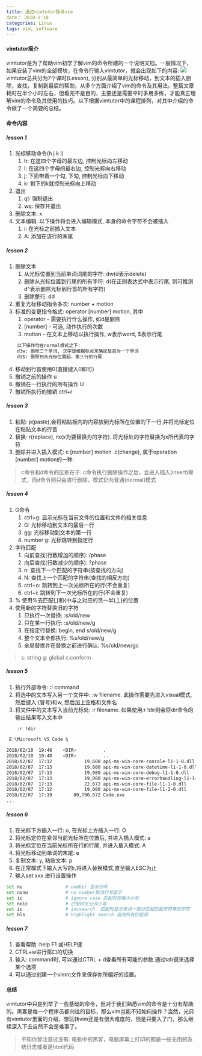 ```yaml
---
title: 通过vimtutor探寻vim
date： 2018-2-10
categories: Linux
tags: vim, software
---
```

#### vimtutor简介
vimtutor是为了帮助vim初学了解vim的命令所建的一个说明文档。一般情况下，如果安装了vim的全部模块，在命令行输入vimtutor，就会出现如下的内容:
![](./pic/vimtutor.png)
vimtutor总共分为7个课时(Lesson), 分别从最简单的光标移动，到文本的插入删除，查找，复制到最后的帮助，从多个方面介绍了vim的命令及其用法。整篇文章耗时在半个小时左右，但看完不是目的，主要还是需要平时多用多练，才能真正理解vim的命令及其使用的技巧。以下根据vimtutor中的课程排列，对其中介绍的命令做了一个简要的总结。

#### 命令内容
##### lesson 1
1. 光标移动命令(h j k l)
    1. h: 在这四个字母的最左边, 控制光标向左移动
    2. l: 在这四个字母的最右边, 控制光标向右移动
    3. j: 下面带着一个勾, 下勾, 控制光标向下移动
    4. k: 剩下的k就控制光标向上移动
2. 退出
    1. q!: 强制退出
    2. wq: 保存并退出
3. 删除文本: x
4. 文本编辑. 以下操作将会进入编辑模式, 本身的命令字符不会被插入
    1. i: 在光标之前插入文本
    2. A: 添加在该行的末尾
##### lesson 2
1. 删除文本
    1. 从光标位置到当前单词词尾的字符: dw(d表示delete)
    2. 删除从光标位置到行尾的所有字符: d$($在正则表达式中表示行尾, 则可推测d^表示删除光标到行首的所有字符)
    3. 删除整行: dd
2. 重复光标移动指令多次: number + motion
3. 标准的变更指令格式: operator [number] motion, 其中
    1. operator - 需要执行什么操作, 如d是删除
    2. [number] - 可选, 动作执行的次数
    3. motion - 在文本上移动以执行操作, w表示word, $表示行尾
``` bash vim变更指令示例
    以下操作均在normal模式之下:
    d3w: 删除三个单词, 汉字是根据标点来确定是否为一个单词
    d3$: 删除到从光标位置起，第三行的行尾
```
4. 移动到行首使用0(直接键入0即可)
5. 撤销之前的操作 u
6. 撤销在一行执行的所有操作 U
7. 撤销所执行的撤销 ctrl+r
##### lesson 3
1. 粘贴: p(paste),会将粘贴板内的内容放到光标所在位置的下一行,并将光标定位在粘贴文本的行首
2. 替换: r(replace), rx(x为要替换为的字符). 将光标处的字符替换为x所代表的字符
3. 删除并进入插入模式: c [number] motion .c(change), 属于operation [number] motion的一种.
> c命令和d命令的区别在于: c命令执行删除操作之后，会进入插入(insert)模式，而d命令则只会进行删除，模式仍为普通(normal)模式
##### lesson 4
1. G命令
    1. ctrl+g: 显示光标在当前文件的位置和文件的相关信息
    2. G: 光标移动到文本的最后一行
    3. gg: 光标移动到文本的第一行
    4. number g: 光标跳转到指定行
2. 字符匹配
    1. 向前查找(行数增加的顺序): /phase
    2. 向后查找(行数减少的顺序): ?phase
    3. n: 查找下一个匹配的字符串(按查找的方向)
    4. N: 查找上一个匹配的字符串(查找的相反方向)
    5. ctrl+o: 跳转到上一次光标所在的行(不会重复)
    6. ctrl+i: 跳转到下一次光标所在的行(不会重复)
3. %
    使用%去匹配(,[和{中与之对应的另一半),],}的位置
4. 使用新的字符替换旧的字符
    1. 只执行一次替换: :s/old/new
    2. 只在某一行执行: :s/old/new/g
    3. 在指定行替换: begin, end s/old/new/g
    4. 整个文本全部执行: %s/old/new/g
    5. 全局替换并在替换之前进行确认: %s/old/new/gc
> s: string g: global c:conform
##### lesson 5
1. 执行外部命令: :! command
2. 将选中的文本写入另一个文件中: :w filename. 此操作需要先进入visual模式, 然后键入:(冒号)和w, 然后加上空格和文件名
3. 将文件中的文本写入当前光标处: :r filename. 如果使用:r !dir则会将dir命令的输出结果写入文本中
```bash
    :r !dir

 E:\Microsoft VS Code ¼

2018/02/10  19:48    <DIR>          .
2018/02/10  19:48    <DIR>          ..
2018/02/07  17:12            19,600 api-ms-win-core-console-l1-1-0.dll
2018/02/07  17:13            19,080 api-ms-win-core-datetime-l1-1-0.dll
2018/02/07  17:13            19,080 api-ms-win-core-debug-l1-1-0.dll
2018/02/07  17:13            19,080 api-ms-win-core-errorhandling-l1-1-0.dll
2018/02/07  17:13            22,672 api-ms-win-core-file-l1-1-0.dll
2018/02/07  17:12            19,080 api-ms-win-core-file-l1-2-0.dll
2018/02/07  17:19        80,790,672 Code.exe
...
```
##### lesson 6
1. 在光标下方插入一行: o, 在光标上方插入一行: O
2. 将光标定位在紧邻当前光标所在位置后, 并进入插入模式: a
3. 将光标定位在当前光标所在行的行尾, 并进入插入模式: A
4. 将光标移动到单词的末尾: e
5. 复制文本: y, 粘贴文本: p
6. 在正常模式下输入大写的r,将进入替换模式,直至输入ESC为止
7. 输入set xxx 进行设置操作
```bash
set nu                # number 显示行号
set nonu              # no number取消行号显示
set ic                # ignore case 匹配时忽略大小写
set noic              # 匹配时区分大小写
set ic                # incsearch  匹配时显示单词一部分匹配匹配字符串的字符
set hls               # highlight search 高亮所有匹配项
```
##### lesson 7
1. 查看帮助 :help F1 或HELP键
2. CTRL+w进行窗口的切换
3. 输入: command时, 可以通过CTRL + d查看所有可能的参数.通过tab键来选择某个选项
4. 可以通过创建一个vimrc文件来保存你所偏好的设置。

#### 总结
vimtutor中只是列举了一些基础的命令，但对于我们熟悉vim的命令是十分有帮助的。黑客是每一个程序员都向往的目标，那么vim岂能不知如何操作？当然，光只有vimtutor里面的介绍，想玩转vim还是有很大难度的，但是只要入了门，那么继续深入下去自然不会是难事了。
> 不知你曾注意过没有: 电影中的黑客，电脑屏幕上打印的都是一些无用的系统日志或者是html代码